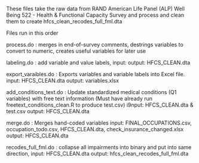 
These files take the raw data from RAND American Life Panel (ALP) Well Being 522 - Health & Functional Capacity Survey and process and clean them to create hfcs_clean_recodes_full_fml.dta

Files run in this order 

process.do : merges in end-of-survey comments, destrings variables to convert to numeric, creates useful variables for later use 

labeling.do : add variable and value labels, input: output: HFCS_CLEAN.dta

export_varaibles.do : Exports variables and variable labels into Excel file. input: HFCS_CLEAN.dta output: variables.xlsx

add_conditions_text.do : Update standardized medical conditions (Q1 variables) with free text information (Must have already run freetext_conditions_clean.R to produce test.csv) i9nput: HFCS_CLEAN.dta & test.csv output: HFCS_CLEAN.dta

merge.do : Merges hand-coded variables input: FINAL_OCCUPATIONS.csv, occupation_todo.csv, HFCS_CLEAN.dta, check_insurance_changed.xlsx output: HFCS_CLEAN.dta

recodes_full_fml.do : collapse all impairments into binary and put into same direction, input: HFCS_CLEAN.dta output: hfcs_clean_recodes_full_fml.dta
